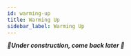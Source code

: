 ```yaml
---
id: warming-up
title: Warming Up
sidebar_label: Warming Up
---
```


_**🚧Under construction, come back later 🚧**_

<!--
Two middlewares available
-->
